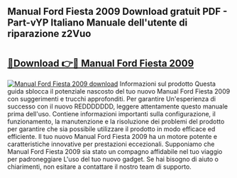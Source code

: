 ## Manual Ford Fiesta 2009 Download gratuit PDF - Part-vYP Italiano Manuale dell'utente di riparazione z2Vuo

# <h2><a href="http://dfb587.blite.top/?on=Manual+Ford+Fiesta+2009">🔗Download 👉🔴 Manual Ford Fiesta 2009</a></h2>

[![Manual Ford Fiesta 2009 download](https://i.imgur.com/lujVjoI.png)](http://dfb587.blite.top/?on=Manual+Ford+Fiesta+2009)
Informazioni sul prodotto Questa guida sblocca il potenziale nascosto del tuo nuovo Manual Ford Fiesta 2009 con suggerimenti e trucchi approfonditi. Per garantire Un'esperienza di successo con il nuovo REDDDDDDD, leggere attentamente questo manuale prima dell'uso. Contiene informazioni importanti sulla configurazione, il funzionamento, la manutenzione e la risoluzione dei problemi del prodotto per garantire che sia possibile utilizzare il prodotto in modo efficace ed efficiente. Il tuo nuovo Manual Ford Fiesta 2009 ha un motore potente e caratteristiche innovative per prestazioni eccezionali. Supponiamo che Manual Ford Fiesta 2009 sia stato un compagno affidabile nel tuo viaggio per padroneggiare L'uso del tuo nuovo gadget. Se hai bisogno di aiuto o chiarimenti, non esitare a contattare il nostro team di supporto.

